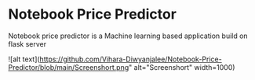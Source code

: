 # Notebook Price Predictor
Notebook price predictor is a Machine learning based application build on flask server

![alt text](https://github.com/Vihara-Diwyanjalee/Notebook-Price-Predictor/blob/main/Screenshort.png" alt="Screenshort" width=1000)
